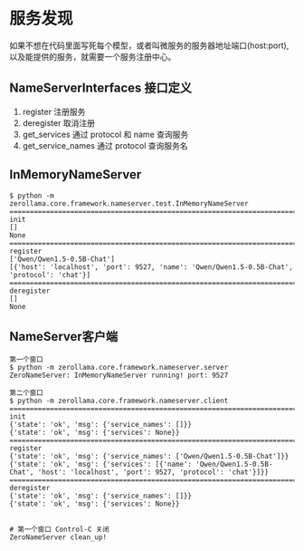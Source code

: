 # 服务发现
如果不想在代码里面写死每个模型，或者叫微服务的服务器地址端口(host:port), 以及能提供的服务，就需要一个服务注册中心。

## NameServerInterfaces 接口定义
1. register 注册服务
2. deregister 取消注册
3. get_services 通过 protocol 和 name 查询服务
4. get_service_names 通过 protocol 查询服务名

## InMemoryNameServer
```
$ python -m zerollama.core.framework.nameserver.test.InMemoryNameServer
================================================================================
init
[]
None
================================================================================
register
['Qwen/Qwen1.5-0.5B-Chat']
[{'host': 'localhost', 'port': 9527, 'name': 'Qwen/Qwen1.5-0.5B-Chat', 'protocol': 'chat'}]
================================================================================
deregister
[]
None
```

## NameServer客户端
```
第一个窗口
$ python -m zerollama.core.framework.nameserver.server
ZeroNameServer: InMemoryNameServer running! port: 9527

第二个窗口
$ python -m zerollama.core.framework.nameserver.client
================================================================================
init
{'state': 'ok', 'msg': {'service_names': []}}
{'state': 'ok', 'msg': {'services': None}}
================================================================================
register
{'state': 'ok', 'msg': {'service_names': ['Qwen/Qwen1.5-0.5B-Chat']}}
{'state': 'ok', 'msg': {'services': [{'name': 'Qwen/Qwen1.5-0.5B-Chat', 'host': 'localhost', 'port': 9527, 'protocol': 'chat'}]}}
================================================================================
deregister
{'state': 'ok', 'msg': {'service_names': []}}
{'state': 'ok', 'msg': {'services': None}}


# 第一个窗口 Control-C 关闭 
ZeroNameServer clean_up!
```